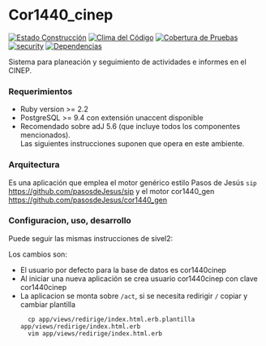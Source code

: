 # Cor1440_cinep
[![Estado Construcción](https://api.travis-ci.org/pasosdeJesus/cor1440_cinep.svg?branch=master)](https://travis-ci.org/pasosdeJesus/cor1440_cinep) [![Clima del Código](https://codeclimate.com/github/pasosdeJesus/cor1440_cinep/badges/gpa.svg)](https://codeclimate.com/github/pasosdeJesus/cor1440_cinep) [![Cobertura de Pruebas](https://codeclimate.com/github/pasosdeJesus/cor1440_cinep/badges/coverage.svg)](https://codeclimate.com/github/pasosdeJesus/cor1440_cinep) [![security](https://hakiri.io/github/pasosdeJesus/cor1440_cinep/master.svg)](https://hakiri.io/github/pasosdeJesus/cor1440_cinep/master) [![Dependencias](https://gemnasium.com/pasosdeJesus/cor1440_cinep.svg)](https://gemnasium.com/pasosdeJesus/cor1440_cinep) 

Sistema para planeación y seguimiento de actividades e informes en el CINEP.

### Requerimientos
* Ruby version >= 2.2
* PostgreSQL >= 9.4 con extensión unaccent disponible
* Recomendado sobre adJ 5.6 (que incluye todos los componentes mencionados).  
  Las siguientes instrucciones suponen que opera en este ambiente.

### Arquitectura
Es una aplicación que emplea el motor genérico estilo Pasos de Jesús ```sip```
 https://github.com/pasosdeJesus/sip
y el motor cor1440_gen https://github.com/pasosdeJesus/cor1440_gen

### Configuracion, uso, desarrollo

Puede seguir las mismas instrucciones de sivel2:

Los cambios son:

* El usuario por defecto para la base de datos es cor1440cinep
* Al iniciar una nueva aplicación se crea usuario cor1440cinep con clave
  cor1440cinep
* La aplicacion se monta sobre ```/act```, si se necesita redirigir ```/```
  copiar y cambiar plantilla
  ```
	cp app/views/redirige/index.html.erb.plantilla app/views/redirige/index.html.erb
	vim app/views/redirige/index.html.erb
  ```


